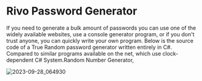 # Rivo Password Generator

If you need to generate a bulk amount of passwords you can use one of the widely available websites, use a console generator program, or if you don't trust anyone, you can quickly write your own program. Below is the source code of a True Random password generator written entirely in C#. Compared to similar programs available on the net, which use clock-dependent C# System.Random Number Generator,

![2023-09-28_064930](https://github.com/YoussefSalah842/Rivo-Password-Generator/assets/145178519/aaf1b30c-30e2-4668-9152-bd31824a65e0)
